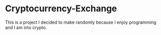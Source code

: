 # Cryptocurrency-Exchange
This is a project I decided to make randomly because I enjoy programming and I am into crypto.
